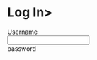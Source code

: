 <!DOCTYPE HTML>
<html>
  <head>
    <title>Halaman Login</title>
    <link rel="stylesheet" href="style.css">
  </head>
  <body>
    <div class="container">
      <h1>Log In></h1>
      <form>
        <label>Username</label><br>
        <input type="text"><br>
        <label>password</label><br>
        <input type="password><br>
        <button>Log In</button>
        <div Coppyright @Attem 2024>
      </form>
  </body>
</html>

